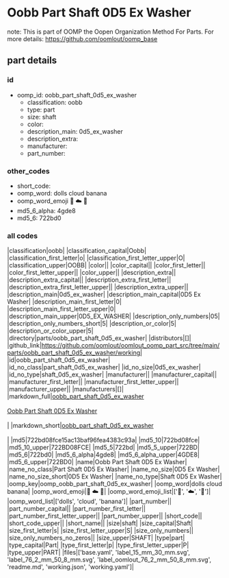 # Oobb Part Shaft 0D5 Ex Washer  

note: This is part of OOMP the Oopen Organization Method For Parts. For more details: https://github.com/oomlout/oomp_base

##  part details





### id
* oomp_id: oobb_part_shaft_0d5_ex_washer
  * classification: oobb
  * type: part
  * size: shaft
  * color: 
  * description_main: 0d5_ex_washer
  * description_extra: 
  * manufacturer: 
  * part_number: 

### other_codes
* short_code: 
* oomp_word: dolls cloud banana
* oomp_word_emoji :dolls: :cloud: :banana:
* md5_6_alpha: 4gde8
* md5_6: 722bd0

### all codes 
|classification|oobb|
|classification_capital|Oobb|
|classification_first_letter|o|
|classification_first_letter_upper|O|
|classification_upper|OOBB|
|color||
|color_capital||
|color_first_letter||
|color_first_letter_upper||
|color_upper||
|description_extra||
|description_extra_capital||
|description_extra_first_letter||
|description_extra_first_letter_upper||
|description_extra_upper||
|description_main|0d5_ex_washer|
|description_main_capital|0D5 Ex Washer|
|description_main_first_letter|0|
|description_main_first_letter_upper|0|
|description_main_upper|0D5_EX_WASHER|
|description_only_numbers|05|
|description_only_numbers_short|5|
|description_or_color|5|
|description_or_color_upper|5|
|directory|parts/oobb_part_shaft_0d5_ex_washer|
|distributors|[]|
|github_link|https://github.com/oomlout/oomlout_oomp_part_src/tree/main/parts/oobb_part_shaft_0d5_ex_washer/working|
|id|oobb_part_shaft_0d5_ex_washer|
|id_no_class|part_shaft_0d5_ex_washer|
|id_no_size|0d5_ex_washer|
|id_no_type|shaft_0d5_ex_washer|
|manufacturer||
|manufacturer_capital||
|manufacturer_first_letter||
|manufacturer_first_letter_upper||
|manufacturer_upper||
|manufacturers|[]|
|markdown_full|[oobb_part_shaft_0d5_ex_washer](https://github.com/oomlout/oomlout_oomp_part_src/tree/main/parts/oobb_part_shaft_0d5_ex_washer/working)<br>[](https://github.com/oomlout/oomlout_oomp_part_src/tree/main/parts/oobb_part_shaft_0d5_ex_washer/working)<br>[Oobb Part Shaft 0D5 Ex Washer](https://github.com/oomlout/oomlout_oomp_part_src/tree/main/parts/oobb_part_shaft_0d5_ex_washer/working)<br><br>|
|markdown_short|[oobb_part_shaft_0d5_ex_washer](https://github.com/oomlout/oomlout_oomp_part_src/tree/main/parts/oobb_part_shaft_0d5_ex_washer/working)<br><br>|
|md5|722bd08fce15ac13baf96fea4383c93a|
|md5_10|722bd08fce|
|md5_10_upper|722BD08FCE|
|md5_5|722bd|
|md5_5_upper|722BD|
|md5_6|722bd0|
|md5_6_alpha|4gde8|
|md5_6_alpha_upper|4GDE8|
|md5_6_upper|722BD0|
|name|Oobb Part Shaft 0D5 Ex Washer|
|name_no_class|Part Shaft 0D5 Ex Washer|
|name_no_size|0D5 Ex Washer|
|name_no_size_short|0D5 Ex Washer|
|name_no_type|Shaft 0D5 Ex Washer|
|oomp_key|oomp_oobb_part_shaft_0d5_ex_washer|
|oomp_word|dolls cloud banana|
|oomp_word_emoji|:dolls: :cloud: :banana:|
|oomp_word_emoji_list|[':dolls:', ':cloud:', ':banana:']|
|oomp_word_list|['dolls', 'cloud', 'banana']|
|part_number||
|part_number_capital||
|part_number_first_letter||
|part_number_first_letter_upper||
|part_number_upper||
|short_code||
|short_code_upper||
|short_name||
|size|shaft|
|size_capital|Shaft|
|size_first_letter|s|
|size_first_letter_upper|S|
|size_only_numbers||
|size_only_numbers_no_zeros||
|size_upper|SHAFT|
|type|part|
|type_capital|Part|
|type_first_letter|p|
|type_first_letter_upper|P|
|type_upper|PART|
|files|['base.yaml', 'label_15_mm_30_mm.svg', 'label_76_2_mm_50_8_mm.svg', 'label_oomlout_76_2_mm_50_8_mm.svg', 'readme.md', 'working.json', 'working.yaml']|
